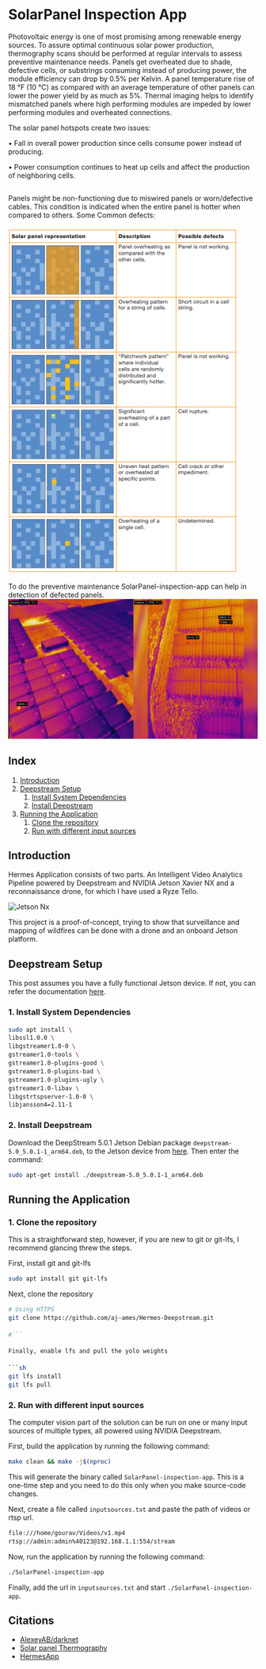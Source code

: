 # SolarPanel Inspection App
Photovoltaic energy is one of most promising among renewable energy sources.
To assure optimal continuous solar power production, thermography scans should be performed at regular intervals to assess preventive maintenance needs.
Panels get overheated due to shade, defective cells, or substrings consuming instead of producing power, the module efficiency can drop by 0.5% per Kelvin. A panel temperature rise of 18 °F (10 °C) as compared with an average temperature of other panels can lower the power yield by as much as 5%.
Thermal imaging helps to identify mismatched panels where high performing modules are impeded by lower performing modules and overheated connections.

The solar panel hotspots create two
issues:

 • Fall in overall power production
  since cells consume power
  instead of producing.

 • Power consumption continues
 to heat up cells and affect the
 production of neighboring cells.
## 
Panels might be non-functioning due to miswired panels or worn/defective cables. This condition is indicated when the entire panel is hotter
when compared to others.
Some Common defects:


![Common defects](resources/solarPanelDefects.png)

To do the preventive maintenance SolarPanel-inspection-app can help in detection of defected panels.
![Solar Panel Thermal Image](resources/solarpanelThermalImage.png)


## Index

1. [Introduction](#Introduction)
2. [Deepstream Setup](#Deepstream-Setup)
    1. [Install System Dependencies](#Install-System-Dependencies)
    2. [Install Deepstream](#Install-Deepstream)
3. [Running the Application](#Running-the-Application)
    1. [Clone the repository](#Cloning-the-repository)
    2. [Run with different input sources](#Run-with-different-input-sources)
    
## Introduction

Hermes Application consists of two parts. An Intelligent Video Analytics Pipeline powered by Deepstream and NVIDIA Jetson Xavier NX and a reconnaissance drone, for which I have used a Ryze Tello.

![Jetson Nx](resources/processed.jpeg)

This project is a proof-of-concept, trying to show that surveillance and mapping of wildfires can be done with a drone and an onboard Jetson platform.

## Deepstream Setup

This post assumes you have a fully functional Jetson device. If not, you can refer the documentation [here](https://docs.nvidia.com/jetson/jetpack/install-jetpack/index.html).

### 1. Install System Dependencies

```sh
sudo apt install \
libssl1.0.0 \
libgstreamer1.0-0 \
gstreamer1.0-tools \
gstreamer1.0-plugins-good \
gstreamer1.0-plugins-bad \
gstreamer1.0-plugins-ugly \
gstreamer1.0-libav \
libgstrtspserver-1.0-0 \
libjansson4=2.11-1
```

### 2. Install Deepstream

Download the DeepStream 5.0.1 Jetson Debian package `deepstream-5.0_5.0.1-1_arm64.deb`, to the Jetson device from [here](https://developer.nvidia.com/assets/Deepstream/5.0/ga/secure/deepstream_sdk_5.0.1_amd64.deb). Then enter the command:

```sh
sudo apt-get install ./deepstream-5.0_5.0.1-1_arm64.deb
```

## Running the Application

### 1. Clone the repository

This is a straightforward step, however, if you are new to git or git-lfs, I recommend glancing threw the steps.

First, install git and git-lfs

```sh
sudo apt install git git-lfs
```

Next, clone the repository

```sh
# Using HTTPS
git clone https://github.com/aj-ames/Hermes-Deepstream.git

#```

Finally, enable lfs and pull the yolo weights

```sh
git lfs install
git lfs pull
```

### 2. Run with different input sources

The computer vision part of the solution can be run on one or many input sources of multiple types, all powered using NVIDIA Deepstream.

First, build the application by running the following command:

```sh
make clean && make -j$(nproc)
```

This will generate the binary called `SolarPanel-inspection-app`. This is a one-time step and you need to do this only when you make source-code changes.

Next, create a file called `inputsources.txt` and paste the path of videos or rtsp url.

```sh
file:///home/gourav/Videos/v1.mp4
rtsp://admin:admin%40123@192.168.1.1:554/stream
```

Now, run the application by running the following command:

```sh
./SolarPanel-inspection-app
```

Finally, add the url in `inputsources.txt` and start `./SolarPanel-inspection-app`.


## Citations

* [AlexeyAB/darknet](https://github.com/AlexeyAB/darknet)
* [Solar panel Thermography](http://www.murcal.com/pdf%20folder/15.testo_thermography_guide.pdf)
* [HermesApp](https://github.com/aj-ames/Hermes-Deepstream)

